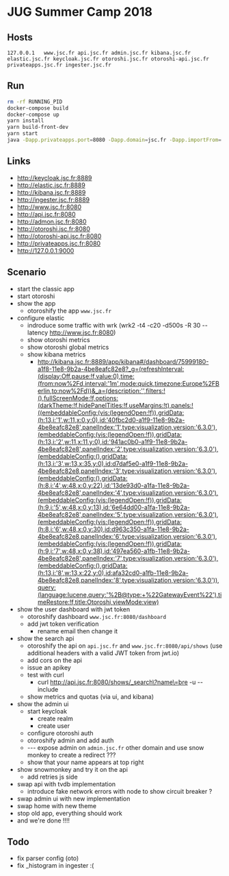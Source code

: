 # JUG Summer Camp 2018

## Hosts

```
127.0.0.1   www.jsc.fr api.jsc.fr admin.jsc.fr kibana.jsc.fr elastic.jsc.fr keycloak.jsc.fr otoroshi.jsc.fr otoroshi-api.jsc.fr privateapps.jsc.fr ingester.jsc.fr
```

## Run

```sh
rm -rf RUNNING_PID
docker-compose build
docker-compose up
yarn install
yarn build-front-dev
yarn start
java -Dapp.privateapps.port=8080 -Dapp.domain=jsc.fr -Dapp.importFrom=./config/otoroshi.json -Dapp.webhooks.size=20 -jar $OTO_BIN/otoroshi.jar
```

## Links

* http://keycloak.jsc.fr:8889
* http://elastic.jsc.fr:8889
* http://kibana.jsc.fr:8889
* http://ingester.jsc.fr:8889
* http://www.jsc.fr:8080
* http://api.jsc.fr:8080 
* http://admon.jsc.fr:8080 
* http://otoroshi.jsc.fr:8080
* http://otoroshi-api.jsc.fr:8080
* http://privateapps.jsc.fr:8080
* http://127.0.0.1:9000

## Scenario

* start the classic app
* start otoroshi
* show the app
  * otoroshify the app `www.jsc.fr`
* configure elastic
  * indroduce some traffic with wrk (wrk2  -t4 -c20 -d500s -R 30 --latency http://www.jsc.fr:8080)
  * show otoroshi metrics
  * show otoroshi global metrics
  * show kibana metrics
    * http://kibana.jsc.fr:8889/app/kibana#/dashboard/75999180-a1f8-11e8-9b2a-4be8eafc82e8?_g=(refreshInterval:(display:Off,pause:!f,value:0),time:(from:now%2Fd,interval:'1m',mode:quick,timezone:Europe%2FBerlin,to:now%2Fd))&_a=(description:'',filters:!(),fullScreenMode:!f,options:(darkTheme:!f,hidePanelTitles:!f,useMargins:!t),panels:!((embeddableConfig:(vis:(legendOpen:!f)),gridData:(h:13,i:'1',w:11,x:0,y:0),id:'40fbc2d0-a1f9-11e8-9b2a-4be8eafc82e8',panelIndex:'1',type:visualization,version:'6.3.0'),(embeddableConfig:(vis:(legendOpen:!f)),gridData:(h:13,i:'2',w:11,x:11,y:0),id:'941ac0b0-a1f9-11e8-9b2a-4be8eafc82e8',panelIndex:'2',type:visualization,version:'6.3.0'),(embeddableConfig:(),gridData:(h:13,i:'3',w:13,x:35,y:0),id:d7daf5e0-a1f9-11e8-9b2a-4be8eafc82e8,panelIndex:'3',type:visualization,version:'6.3.0'),(embeddableConfig:(),gridData:(h:8,i:'4',w:48,x:0,y:22),id:'13de93d0-a1fa-11e8-9b2a-4be8eafc82e8',panelIndex:'4',type:visualization,version:'6.3.0'),(embeddableConfig:(vis:(legendOpen:!f)),gridData:(h:9,i:'5',w:48,x:0,y:13),id:'6e64dd00-a1fa-11e8-9b2a-4be8eafc82e8',panelIndex:'5',type:visualization,version:'6.3.0'),(embeddableConfig:(vis:(legendOpen:!f)),gridData:(h:8,i:'6',w:48,x:0,y:30),id:d963c350-a1fa-11e8-9b2a-4be8eafc82e8,panelIndex:'6',type:visualization,version:'6.3.0'),(embeddableConfig:(vis:(legendOpen:!f)),gridData:(h:9,i:'7',w:48,x:0,y:38),id:'497ea560-a1fb-11e8-9b2a-4be8eafc82e8',panelIndex:'7',type:visualization,version:'6.3.0'),(embeddableConfig:(),gridData:(h:13,i:'8',w:13,x:22,y:0),id:afa32cd0-a1fb-11e8-9b2a-4be8eafc82e8,panelIndex:'8',type:visualization,version:'6.3.0')),query:(language:lucene,query:'%2B@type:+%22GatewayEvent%22'),timeRestore:!f,title:Otoroshi,viewMode:view)
* show the user dashboard with jwt token
  * otoroshify dashboard `www.jsc.fr:8080/dashboard`
  * add jwt token verification
    * rename email then change it
* show the search api
  * otoroshify the api on `api.jsc.fr` and `www.jsc.fr:8080/api/shows` (use additional headers with a valid JWT token from jwt.io)
  * add cors on the api
  * issue an apikey
  * test with curl
    * curl http://api.jsc.fr:8080/shows/_search\?name\=bre -u --include
  * show metrics and quotas (via ui, and kibana)
* show the admin ui
  * start keycloak
    * create realm
    * create user
  * configure otoroshi auth 
  * otoroshify admin and add auth 
  * --- expose admin on `admin.jsc.fr` other domain and use snow monkey to create a redirect ???
  * show that your name appears at top right
* show snowmonkey and try it on the api
  * add retries js side
* swap api with tvdb implementation 
  * introduce fake network errors with node to show circuit breaker ?
* swap admin ui with new implementation
* swap home with new theme
* stop old app, everything should work
* and we're done !!!!

## Todo

* fix parser config (oto)
* fix _histogram in ingester :(


